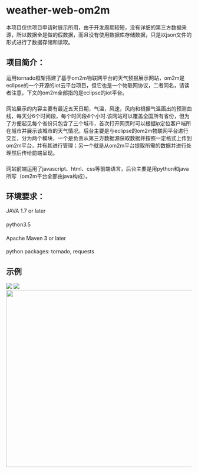 # weather-web-om2m

本项目仅供项目申请时展示所用，由于开发周期较短，没有详细的第三方数据来源，所以数据全是做的假数据，而且没有使用数据库存储数据，只是以json文件的形式进行了数据存储和读取。

## 项目简介：
运用tornado框架搭建了基于om2m物联网平台的天气预报展示网站，om2m是eclipse的一个开源的iot云平台项目，但它也是一个物联网协议，二者同名，请读者注意，下文的om2m全部指的是eclipse的iot平台。
###
网站展示的内容主要有最近五天日期，气温，风速，风向和根据气温画出的预测曲线，每天分6个时间段，每个时间段4个小时.该网站可以覆盖全国所有省份，但为了方便起见每个省份只包含了三个城市，首次打开网页时可以根据ip定位客户端所在城市并展示该城市的天气情况。后台主要是与eclipse的om2m物联网平台进行交互，分为两个模块，一个是负责从第三方数据源获取数据并按照一定格式上传到om2m平台，并有其进行管理；另一个就是从om2m平台提取所需的数据并进行处理然后传给前端呈现。
###
网站前端运用了javascript、html、css等前端语言，后台主要是用python和java所写（om2m平台全部由java构成）。

## 环境要求：
JAVA 1.7 or later
####
python3.5
####
Apache Maven 3 or later
####
python packages: tornado, requests

## 示例
<image src=https://github.com/rocky-nupt/weather_web-based-on-om2m/raw/master/pic/om2m1.png>


<image src=https://github.com/rocky-nupt/weather_web-based-on-om2m/raw/master/pic/om2m2.png>


<image src=https://github.com/rocky-nupt/weather_web-based-on-om2m/raw/master/pic/om2m3.png width='720' height='480'>
